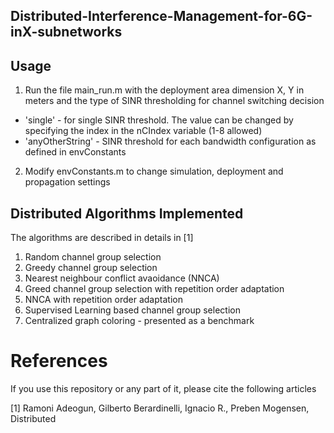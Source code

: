 ## Distributed-Interference-Management-for-6G-inX-subnetworks




## Usage

1. Run the file main_run.m with the deployment area dimension X, Y in meters and the type of SINR thresholding for channel switching decision
 * 'single' - for single SINR threshold. The value can be changed by specifying the index in the nCIndex variable (1-8 allowed)
 * 'anyOtherString' - SINR threshold for each bandwidth configuration as defined in envConstants
2. Modify envConstants.m to change simulation, deployment and propagation settings

## Distributed Algorithms Implemented
The algorithms are described in details in [1]
1. Random channel group selection
2. Greedy channel group selection 
3. Nearest neighbour conflict avaoidance (NNCA)
4. Greed channel group selection with repetition order adaptation
5. NNCA with repetition order adaptation 
6. Supervised Learning based channel group selection
7. Centralized graph coloring - presented as a benchmark

# References 

If you use this repository or any part of it, please cite the following articles

[1] Ramoni Adeogun, Gilberto Berardinelli, Ignacio R., Preben Mogensen, Distributed 


 
   
